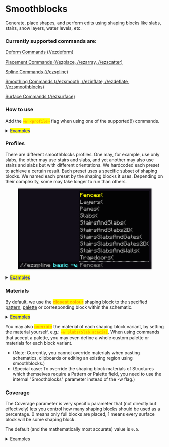 # Smoothblocks

Generate, place shapes, and perform edits using shaping blocks like slabs, stairs, snow layers, water levels, etc.

### Currently supported commands are:

[Deform Commands (//ezdeform)](../commands/deformation.md)

[Placement Commands (//ezplace, //ezarray, //ezscatter)](../commands/placement/)

[Spline Commands (//ezspline)](../commands/spline/)

[Smoothing Commands (//ezsmooth, //ezinflate, //ezdeflate, //ezsmoothblocks)](../commands/smoothing.md)

[Surface Commands (//ezsurface)](../commands/surface.md)

### How to use

Add the <mark style="color:orange;">**`-w <profile>`**</mark> flag when using one of the supported(!) commands.

<details>

<summary><mark style="color:blue;">Examples</mark></summary>

Comparing generating a noise spline with and without the SlabsOnly profile.

* `//ezspline noise ##grayscale 20`

- `//ezspline noise ##grayscale 20`` `<mark style="color:orange;">**`-w Slabs`**</mark>

![](../.gitbook/assets/Smoothblocks_example3.gif)



Comparing pasting a rotated mushroom schematic with and without the SlabsOnly profile.

* `//ezplace Clipboard Aim`
* `//ezplace Clipboard Aim`` `<mark style="color:orange;">**`-w Slabs`**</mark>

![](../.gitbook/assets/Smoothblocks_example5.gif)

</details>

### Profiles

There are different smoothblocks profiles. One may, for example, use only slabs, the other may use stairs and slabs, and yet another may also use stairs and slabs but with different orientations. We hardcoded each preset to achieve a certain result. Each preset uses a specific subset of shaping blocks. We named each preset by the shaping blocks it uses. Depending on their complexity, some may take longer to run than others.

<figure><img src="../.gitbook/assets/Smoothblocks_example13.png" alt=""><figcaption></figcaption></figure>

<details>

<summary><mark style="color:blue;">Examples</mark></summary>

Comparing <mark style="color:blue;">**`//ezspline 3d ch smooth_sandstone -w <profile>`**</mark>

No smoothblocks\
![](../.gitbook/assets/Smoothblocks_example11.png)\


-w Slabs\
![](../.gitbook/assets/Smoothblocks_example10.png)\


-w SlabsAndStairs\
![](../.gitbook/assets/Smoothblocks_example9.png)\


-w SlabsAndStairs2D\
![](../.gitbook/assets/Smoothblocks_example8.png)\


-w Layers\
![](../.gitbook/assets/Smoothblocks_example7.png)

</details>

### Materials

By default, we use the <mark style="color:orange;">**closest colour**</mark> shaping block to the specified [pattern](https://worldedit.enginehub.org/en/latest/usage/general/patterns/), [palette](../palettes/palettes-explained.md) or corresponding block within the schematic.

<details>

<summary><mark style="color:blue;">Examples</mark></summary>

If you generate a [Structure](../commands/placement/available-structures.md) (e.g. an [Icosphere](../commands/placement/available-structures.md#icosphere-ic)) using the pattern <mark style="color:blue;">**`clay`**</mark> using the <mark style="color:blue;">**`Slabs`**</mark> smoothblocks profile. Then, since there is no clay slab, it will use the slab variant that is **closest in colour** (determined using the default minecraft textures), which for clay would be a stone slab.

![](../.gitbook/assets/Smoothblocks_example1.png)\


Another example: ezEdits determined\
\- `deepslate_tile_slab` as the closest slab to `gray_concrete`\
\- `smooth_quartz_slab` as the closest slab to `white_wool`\
(The original schematic does not contain `deepslate_tile` or `smooth_quartz`)

![](../.gitbook/assets/Smoothblocks_example12.png)

</details>

You may also <mark style="color:orange;">**override**</mark> the material of each shaping block variant, by setting the material yourself, e.g.: <mark style="color:orange;">**`-w Slabs(Slab:acacia)`**</mark>. When using commands that accept a palette, you may even define a whole custom palette or materials for each block variant.

* (Note: Currently, you cannot override materials when pasting schematics, clipboards or editing an existing region using smoothblocks.)
* (Special case: To override the shaping block materials of Structures which themselves require a Pattern or Palette field, you need to use the internal "Smoothblocks" parameter instead of the -w flag.)

### Coverage

The Coverage parameter is very specific parameter that (not directly but effectively) lets you control how many shaping blocks should be used as a percentage. 0 means only full blocks are placed, 1 means every surface block will be some shaping block.

The default (and the mathematically most accurate) value is `0.5`.

<details>

<summary>Examples</summary>

Gif going from `Coverage:0.0` to `Coverage:1.0`.\
![](../.gitbook/assets/Smoothblocks_example14.gif)

Example Command: `//ezspline basic clay 15 -w SSW(C:0.5)`



Another comparison between `C:0.5` and `C:1.0`:

<div><figure><img src="../.gitbook/assets/Smoothblocks_example16.png" alt=""><figcaption><p>Coverage:0.5</p></figcaption></figure> <figure><img src="../.gitbook/assets/Smoothblocks_example15.png" alt=""><figcaption><p>Coverage:1.0</p></figcaption></figure></div>

Note how 0.5 creates smoother and more faithful contours, while 1.0 places the stair at every possible corner block, sacrificing accuracy, but looking nice with Minecraft's default shading.



</details>
